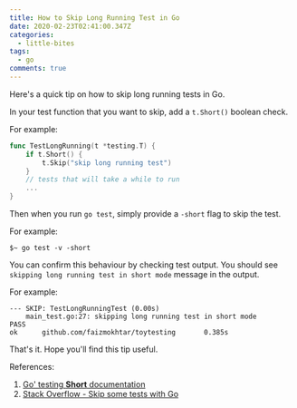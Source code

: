 ```yaml
---
title: How to Skip Long Running Test in Go
date: 2020-02-23T02:41:00.347Z
categories:
  - little-bites
tags:
  - go
comments: true
---
```

Here's a quick tip on how to skip long running tests in Go. 

In your test function that you want to skip, add a `t.Short()` boolean check. 

For example:
```go
func TestLongRunning(t *testing.T) {
    if t.Short() {
        t.Skip("skip long running test")
    }
    // tests that will take a while to run
    ...
}
```

Then when you run `go test`, simply provide a `-short` flag to skip the test.

For example:
```
$~ go test -v -short
```

You can confirm this behaviour by checking test output. You should see `skipping long running test in short mode` message in the output.

For example:
```
--- SKIP: TestLongRunningTest (0.00s)
    main_test.go:27: skipping long running test in short mode
PASS
ok      github.com/faizmokhtar/toytesting       0.385s
```

That's it. Hope you'll find this tip useful.

References:
1. [Go' testing **Short** documentation](https://golang.org/pkg/testing/#Short)
2. [Stack Overflow - Skip some tests with Go](https://stackoverflow.com/questions/24030059/skip-some-tests-with-go-test)

